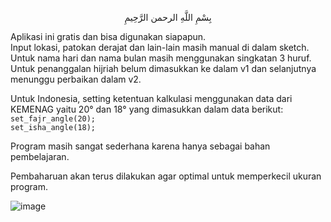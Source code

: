 <p align="center">بِسْمِ اللَّهِ الرحمن الرَّحِيمِ  </p>

Aplikasi ini gratis dan bisa digunakan siapapun.  
Input lokasi, patokan derajat dan lain-lain masih manual di dalam sketch.  
Untuk nama hari dan nama bulan masih menggunakan singkatan 3 huruf.  
Untuk penanggalan hijriah belum dimasukkan ke dalam v1 dan selanjutnya menunggu perbaikan dalam v2.  

Untuk Indonesia, setting ketentuan kalkulasi menggunakan data dari KEMENAG yaitu 20° dan 18° yang dimasukkan dalam data berikut:  
`set_fajr_angle(20);`  
`set_isha_angle(18);`  

Program masih sangat sederhana karena hanya sebagai bahan pembelajaran.  

Pembaharuan akan terus dilakukan agar optimal untuk memperkecil ukuran program.
  
![image](https://github.com/chatGaPenTing/JWS-v1/assets/161785031/5d6f1150-d299-4aee-96f3-c0f0da71ec85)
